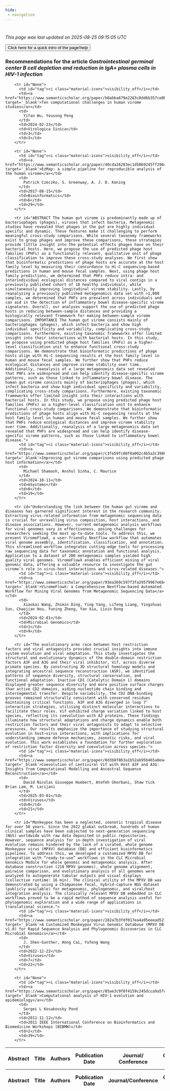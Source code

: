 ```yaml
---
hide:
 - navigation
---
```

<!DOCTYPE html>
#
<html lang="en">
<head>
  <meta charset="utf-8">
</head>

<body>
  <p>
  <i class="footer">This page was last updated on 2025-08-25 09:15:05 UTC</i>
  </p>
  
  <div class="note info" onclick="startIntro()">
    <p>
      <button type="button" class="buttons">
        <div style="display: flex; align-items: center;">
        Click here for a quick intro of the page! <i class="material-icons">help</i>
        </div>
      </button>
    </p>
  </div>

  <p>
  <h3 data-intro='Recommendations for the article'>
    Recommendations for the article <i>Gastrointestinal germinal center B cell depletion and reduction in IgA+ plasma cells in HIV-1 infection</i>
  </h3>
  <table id="table1" class="display wrap" style="width:100%">
  <thead>
    <tr>
        <th data-intro='Click to view the abstract (if available)'>Abstract</th>
        <th>Title</th>
        <th>Authors</th>
        <th>Publication Date</th>
        <th>Journal/ Conference</th>
        <th>Citation count</th>
        <th data-intro='Highest h-index among the authors'>Highest h-index</th>
    </tr>
  </thead>
  <tbody>
    
        <tr id="None">
          <td id="tag"><i class="material-icons">visibility_off</i></td>
          <td><a href="https://www.semanticscholar.org/paper/b8abba679e2263c0dd6b357ce0b9b74a569cd8b2" target='_blank'>Ten computational challenges in human virome studies</a></td>
          <td>
            Yifan Wu, Yousong Peng
          </td>
          <td>2024-02-23</td>
          <td>Virologica Sinica</td>
          <td>3</td>
          <td>3</td>
        </tr>
    
        <tr id="None">
          <td id="tag"><i class="material-icons">visibility_off</i></td>
          <td><a href="https://www.semanticscholar.org/paper/40cda26283ec1d50b9245ff29644d68027d6f25d" target='_blank'>EzMap: a simple pipeline for reproducible analysis of the human virome</a></td>
          <td>
            Patrick Czeczko, S. Greenway, A. J. D. Koning
          </td>
          <td>2017-08-15</td>
          <td>Bioinformatics</td>
          <td>6</td>
          <td>29</td>
        </tr>
    
        <tr id="ABSTRACT The human gut virome is predominantly made up of bacteriophages (phages), viruses that infect bacteria. Metagenomic studies have revealed that phages in the gut are highly individual specific and dynamic. These features make it challenging to perform meaningful cross-study comparisons. While several taxonomy frameworks exist to group phages and improve these comparisons, these strategies provide little insight into the potential effects phages have on their bacterial hosts. Here, we propose the use of predicted phage host families (PHFs) as a functionally relevant, qualitative unit of phage classification to improve these cross-study analyses. We first show that bioinformatic predictions of phage hosts are accurate at the host family level by measuring their concordance to Hi-C sequencing-based predictions in human and mouse fecal samples. Next, using phage host family predictions, we determined that PHFs reduce intra- and interindividual ecological distances compared to viral contigs in a previously published cohort of 10 healthy individuals, while simultaneously improving longitudinal virome stability. Lastly, by reanalyzing a previously published metagenomics data set with >1,000 samples, we determined that PHFs are prevalent across individuals and can aid in the detection of inflammatory bowel disease-specific virome signatures. Overall, our analyses support the use of predicted phage hosts in reducing between-sample distances and providing a biologically relevant framework for making between-sample virome comparisons. IMPORTANCE The human gut virome consists mainly of bacteriophages (phages), which infect bacteria and show high individual specificity and variability, complicating cross-study comparisons. Furthermore, existing taxonomic frameworks offer limited insight into their interactions with bacterial hosts. In this study, we propose using predicted phage host families (PHFs) as a higher-level classification unit to enhance functional cross-study comparisons. We demonstrate that bioinformatic predictions of phage hosts align with Hi-C sequencing results at the host family level in human and mouse fecal samples. We further show that PHFs reduce ecological distances and improve virome stability over time. Additionally, reanalysis of a large metagenomics data set revealed that PHFs are widespread and can help identify disease-specific virome patterns, such as those linked to inflammatory bowel disease. The human gut virome consists mainly of bacteriophages (phages), which infect bacteria and show high individual specificity and variability, complicating cross-study comparisons. Furthermore, existing taxonomic frameworks offer limited insight into their interactions with bacterial hosts. In this study, we propose using predicted phage host families (PHFs) as a higher-level classification unit to enhance functional cross-study comparisons. We demonstrate that bioinformatic predictions of phage hosts align with Hi-C sequencing results at the host family level in human and mouse fecal samples. We further show that PHFs reduce ecological distances and improve virome stability over time. Additionally, reanalysis of a large metagenomics data set revealed that PHFs are widespread and can help identify disease-specific virome patterns, such as those linked to inflammatory bowel disease.">
          <td id="tag"><i class="material-icons">visibility_off</i></td>
          <td><a href="https://www.semanticscholar.org/paper/c3fe59fc08f0a002c4b5a3c3980de8529f06eba5" target='_blank'>Improving gut virome comparisons using predicted phage host information</a></td>
          <td>
            Michael Shamash, Anshul Sinha, C. Maurice
          </td>
          <td>2024-10-11</td>
          <td>mSystems</td>
          <td>0</td>
          <td>19</td>
        </tr>
    
        <tr id="Understanding the link between the human gut virome and diseases has garnered significant interest in the research community. Extracting virus-related information from metagenomic sequencing data is crucial for unravelling virus composition, host interactions, and disease associations. However, current metagenomic analysis workflows for viral genomes vary in effectiveness, posing challenges for researchers seeking the most up-to-date tools. To address this, we present ViromeFlowX, a user-friendly Nextflow workflow that automates viral genome assembly, identification, classification, and annotation. This streamlined workflow integrates cutting-edge tools for processing raw sequencing data for taxonomic annotation and functional analysis. Application to a dataset of 200 metagenomic samples yielded high-quality viral genomes. ViromeFlowX enables efficient mining of viral genomic data, offering a valuable resource to investigate the gut virome’s role in virus-host interactions and virus-related diseases.">
          <td id="tag"><i class="material-icons">visibility_off</i></td>
          <td><a href="https://www.semanticscholar.org/paper/93ea369c597f3fa29579967e6b4bff2cb63bdf5c" target='_blank'>ViromeFlowX: a Comprehensive Nextflow-based Automated Workflow for Mining Viral Genomes from Metagenomic Sequencing Data</a></td>
          <td>
            Xiaokai Wang, Zhimin Ding, Ying Yang, Lifeng Liang, Yingshuai Sun, Chaojian Hou, Yuning Zheng, Yan Xia, Lixin Dong
          </td>
          <td>2024-02-01</td>
          <td>Microbial Genomics</td>
          <td>1</td>
          <td>9</td>
        </tr>
    
        <tr id="The evolutionary arms race between host restriction factors and viral antagonists provides crucial insights into immune system evolution and viral adaptation. This study investigates the structural and evolutionary dynamics of the double-domain restriction factors A3F and A3G and their viral inhibitor, Vif, across diverse primate species. By constructing 3D structural homology models and integrating ancestral sequence reconstruction (ASR), we identified patterns of sequence diversity, structural conservation, and functional adaptation. Inactive CD1 (Catalytic Domain 1) domains displayed greater sequence diversity and more positive surface charges than active CD2 domains, aiding nucleotide chain binding and intersegmental transfer. Despite variability, the CD2 DNA-binding grooves remained structurally consistent with conserved residues maintaining critical functions. A3F and A3G diverged in loop 7’ interaction strategies, utilising distinct molecular interactions to facilitate their roles. Vif exhibited charge variation linked to host species, reflecting its coevolution with A3 proteins. These findings illuminate how structural adaptations and charge dynamics enable both restriction factors and their viral antagonists to adapt to selective pressures. Our results emphasize the importance of studying structural evolution in host–virus interactions, with implications for understanding immune defense mechanisms, zoonotic risks, and viral evolution. This work establishes a foundation for further exploration of restriction factor diversity and coevolution across species.">
          <td id="tag"><i class="material-icons">visibility_off</i></td>
          <td><a href="https://www.semanticscholar.org/paper/0d3b8f863a1b52ab95b465a0ea4758895d223fee" target='_blank'>Coevolution of Lentiviral Vif with Host A3F and A3G: Insights from Computational Modelling and Ancestral Sequence Reconstruction</a></td>
          <td>
            David Nicolas Giuseppe Huebert, Atefeh Ghorbani, Shaw Yick Brian Lam, M. Larijani
          </td>
          <td>2025-03-01</td>
          <td>Viruses</td>
          <td>0</td>
          <td>21</td>
        </tr>
    
        <tr id="Monkeypox has been a neglected, zoonotic tropical disease for over 50 years. Since the 2022 global outbreak, hundreds of human clinical samples have been subjected to next-generation sequencing (NGS) worldwide with raw data deposited in public repositories. However, sequence analysis for in-depth investigation of viral evolution remains hindered by the lack of a curated, whole genome Monkeypox virus (MPXV) database (DB) and efficient bioinformatics pipelines. To address this, we developed a customized MPXV DB for integration with “ready-to-use” workflows in the CLC Microbial Genomics Module for whole genomic and metagenomic analysis. After database construction (218 MPXV genomes), whole genome alignment, pairwise comparison, and evolutionary analysis of all genomes were analyzed to autogenerate tabular outputs and visual displays (collective runtime: 16 min). The clinical utility of the MPXV DB was demonstrated by using a Chimpanzee fecal, hybrid-capture NGS dataset (publicly available) for metagenomic, phylogenomic, and viral/host integration analysis. The clinically relevant MPXV DB embedded in CLC workflows proved to be a rapid method of sequence analysis useful for phylogenomic exploration and a wide range of applications in translational science.">
          <td id="tag"><i class="material-icons">visibility_off</i></td>
          <td><a href="https://www.semanticscholar.org/paper/282a7b3fdf017ea4a95eeead5216dccb42ea0c9b" target='_blank'>A Customized Monkeypox Virus Genomic Database (MPXV DB v1.0) for Rapid Sequence Analysis and Phylogenomic Discoveries in CLC Microbial Genomics</a></td>
          <td>
            J. Shen-Gunther, Hong Cai, Yufeng Wang
          </td>
          <td>2022-12-22</td>
          <td>Viruses</td>
          <td>7</td>
          <td>22</td>
        </tr>
    
        <tr id="None">
          <td id="tag"><i class="material-icons">visibility_off</i></td>
          <td><a href="https://www.semanticscholar.org/paper/05ae3c9f0f4159c245dcca9a5fc2262129307daf" target='_blank'>Computational analysis of HIV-1 evolution and epidemiology</a></td>
          <td>
            Sergei L Kosakovsky Pond
          </td>
          <td>2011-11-12</td>
          <td>2011 IEEE International Conference on Bioinformatics and Biomedicine Workshops (BIBMW)</td>
          <td>2</td>
          <td>39</td>
        </tr>
    
  </tbody>
  <tfoot>
    <tr>
        <th>Abstract</th>
        <th>Title</th>
        <th>Authors</th>
        <th>Publication Date</th>
        <th>Journal/Conference</th>
        <th>Citation count</th>
        <th>Highest h-index</th>
    </tr>
  </tfoot>
  </table>
  </p>

</body>

<script>
var dataTableOptions = {
        initComplete: function () {
        this.api()
            .columns()
            .every(function () {
                let column = this;
 
                // Create select element
                let select = document.createElement('select');
                select.add(new Option(''));
                column.footer().replaceChildren(select);
 
                // Apply listener for user change in value
                select.addEventListener('change', function () {
                    column
                        .search(select.value, {exact: true})
                        .draw();
                });

                // keep the width of the select element same as the column
                select.style.width = '100%';
 
                // Add list of options
                column
                    .data()
                    .unique()
                    .sort()
                    .each(function (d, j) {
                        select.add(new Option(d));
                    });
            });
    },
    scrollX: false,
    scrollCollapse: true,
    paging: true,
    fixedColumns: true,
    columnDefs: [
        {"className": "dt-center", "targets": "_all"},
        // set width for both columns 0 and 1 as 25%
        { width: '5%', targets: 0 },
        { width: '25%', targets: 1 },
        { width: '20%', targets: 2 },
        { width: '10%', targets: 3 },
        { width: '20%', targets: 4 }

      ],
    pageLength: 10,
    layout: {
        topStart: {
            buttons: ['copy', 'csv', 'excel', 'pdf', 'print']
        }
    }
  }
  new DataTable('#table1', dataTableOptions);
  
  var table = $('#table1').DataTable();
  $('#table1 tbody').on('click', 'td:first-child', function () {
    var tr = $(this).closest('tr');
    var row = table.row( tr );

    var rowId = tr.attr('id');
    // alert(rowId);

    if (row.child.isShown()) {
      // This row is already open - close it.
      row.child.hide();
      tr.removeClass('shown');
      tr.find('td:first-child').html('<i class="material-icons">visibility_off</i>');
    } else {
      // Open row.
      // row.child('foo').show();
      var content = '<div class="child-row-content"><strong>Abstract:</strong> ' + rowId + '</div>';
      row.child(content).show();
      tr.addClass('shown');
      tr.find('td:first-child').html('<i class="material-icons">visibility</i>');
    }
  });
</script>
<style>
  .child-row-content {
    text-align: justify;
    text-justify: inter-word;
    word-wrap: break-word; /* Ensure long words are broken */
    white-space: normal; /* Ensure text wraps to the next line */
    max-width: 100%; /* Ensure content does not exceed the table width */
    padding: 10px; /* Optional: add some padding for better readability */
    /* font size */
    font-size: small;
  }
</style>
</html>
